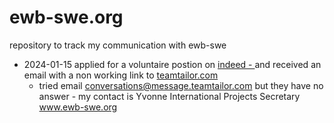 # ewb-swe.org

repository to track my communication with ewb-swe

* 2024-01-15 applied for a voluntaire postion on [indeed - ](https://se.indeed.com/q-engineers-without-borders-sweden-jobb.html?vjk=0758124696e6f0db) and received an email with a non working link to [teamtailor.com](https://app.teamtailor.com/companies/6HciH4wDxQw/settings/canned_responses/edit/https://volunteer.ewb-swe.org/connect/profile) 
   *   tried email conversations@message.teamtailor.com but they have no answer -  my contact is Yvonne International Projects Secretary www.ewb-swe.org
